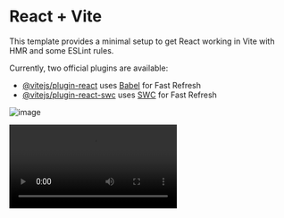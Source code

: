 # React + Vite

This template provides a minimal setup to get React working in Vite with HMR and some ESLint rules.

Currently, two official plugins are available:

- [@vitejs/plugin-react](https://github.com/vitejs/vite-plugin-react/blob/main/packages/plugin-react/README.md) uses [Babel](https://babeljs.io/) for Fast Refresh
- [@vitejs/plugin-react-swc](https://github.com/vitejs/vite-plugin-react-swc) uses [SWC](https://swc.rs/) for Fast Refresh

![image](https://github.com/Op-panda/CRUD-Contact-APP/assets/76877421/44d67fb2-143f-4203-a597-b43bbb93d997)

![Video](https://github.com/Op-panda/CRUD-Contact-APP/public/Video.mp4)

